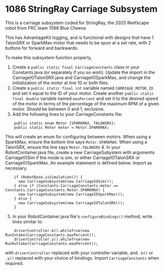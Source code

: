 # 1086 StringRay Carriage Subsystem

This is a carriage subsystem coded for StringRay, the 2025 Reefscape robot from FRC team 1086 Blue Cheese.

This has AdvantageKit logging, and is functional with designs that have 1 TalonSRX or SparkMax motor that needs to be spun at a set rate, with 2 buttons for forward and backwards.

To make this subsystem function properly,

1. Create a `public static final CarriageConstants` class in your Constants.java (or separately if you so wish). Update the import in the CarriageIOTalonSRX.java and CarriageIOSparkMax, and change the initialization of the motor at line 10 or both files.
2. Create a `public static final int` variable named `CARRIAGE_MOTOR_ID` and set it equal to the ID of your motor. Create another `public static final double` variable named `maxPercent` and set it to the desired speed of the motor in terms of the percentage of the maximum RPM of a given motor. Should be between 0 and 1, exclusive.
3. Add the following lines to your CarriageConstants file:
```
    public static enum Motor {SPARKMAX, TALONSRX};
    public static Motor motor = Motor.SPARKMAX;
```
This will create an enum for configuring between motors. When using a SparkMax, ensure the bottom line says `Motor.SPARKMAX`. When using a TalonSRX, ensure the line says `Motor.TALONSRX`
4. In your RobotContainer.java file, create a new CarriageSubystem with arguments: CarriageIOSim if the mode is sim, or either CarriageIOTalonSRX or CarriageIOSparkMax. An example statement is defined below. Import as necessary.
```
    if (RobotBase.isSimulation()) {
      new CarriageSubsystem(new CarriageIOSim());
    } else if (Constants.CarriageConstants.motor == Constants.CarriageConstants.Motor.SPARKMAX) {
      new CarriageSubsystem(new CarriageIOSparkMax());
    } else {
      new CarriageSubsystem(new CarriageIOTalonSRX());
    }
```
5. In your RobotContainer.java file's `configureBindings()` method, write lines similar to:
```
    driverController.b().whileTrue(new RunIntake(CarriageConstants.maxPercent));
    driverController.y().whileTrue(new RunOuttake(CarriageConstants.maxPercent));
```
with `driverController` replaced with your controller variable, and `.b()` or `.y()` replaced with your choice of bindings. Import `CarriageConstants` when required.
